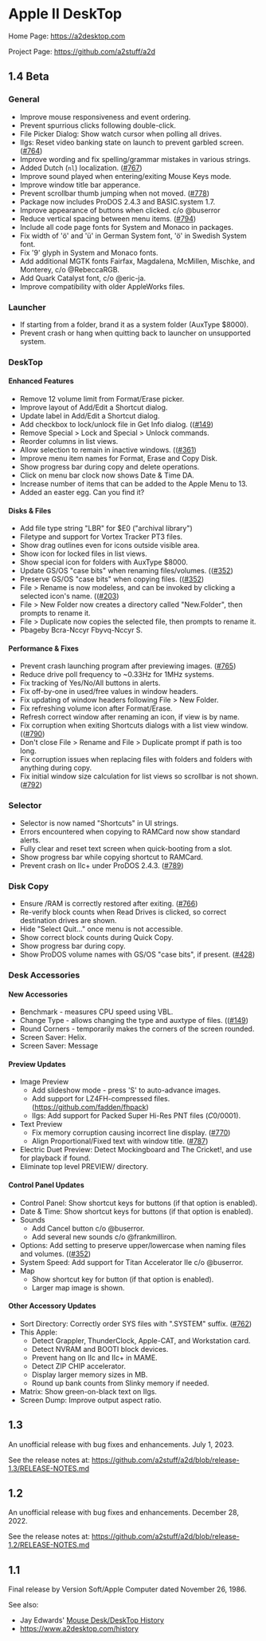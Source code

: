 # Apple II DeskTop

Home Page: https://a2desktop.com

Project Page: https://github.com/a2stuff/a2d

## 1.4 Beta

### General

* Improve mouse responsiveness and event ordering.
* Prevent spurrious clicks following double-click.
* File Picker Dialog: Show watch cursor when polling all drives.
* IIgs: Reset video banking state on launch to prevent garbled screen. ([#764](https://github.com/a2stuff/a2d/issues/764))
* Improve wording and fix spelling/grammar mistakes in various strings.
* Added Dutch (`nl`) localization. ([#767](https://github.com/a2stuff/a2d/issues/767))
* Improve sound played when entering/exiting Mouse Keys mode.
* Improve window title bar apperance.
* Prevent scrollbar thumb jumping when not moved. ([#778](https://github.com/a2stuff/a2d/issues/778))
* Package now includes ProDOS 2.4.3 and BASIC.system 1.7.
* Improve appearance of buttons when clicked. c/o @buserror
* Reduce vertical spacing between menu items. ([#794](https://github.com/a2stuff/a2d/issues/794))
* Include all code page fonts for System and Monaco in packages.
* Fix width of 'ö' and 'ü' in German System font, 'ö' in Swedish System font.
* Fix '9' glyph in System and Monaco fonts.
* Add additional MGTK fonts Fairfax, Magdalena, McMillen, Mischke, and Monterey, c/o @RebeccaRGB.
* Add Quark Catalyst font, c/o @eric-ja.
* Improve compatibility with older AppleWorks files.

### Launcher

* If starting from a folder, brand it as a system folder (AuxType $8000).
* Prevent crash or hang when quitting back to launcher on unsupported system.

### DeskTop

#### Enhanced Features

* Remove 12 volume limit from Format/Erase picker.
* Improve layout of Add/Edit a Shortcut dialog.
* Update label in Add/Edit a Shortcut dialog.
* Add checkbox to lock/unlock file in Get Info dialog. (([#149](https://github.com/a2stuff/a2d/issues/149))
* Remove Special > Lock and Special > Unlock commands.
* Reorder columns in list views.
* Allow selection to remain in inactive windows. (([#361](https://github.com/a2stuff/a2d/issues/361))
* Improve menu item names for Format, Erase and Copy Disk.
* Show progress bar during copy and delete operations.
* Click on menu bar clock now shows Date & Time DA.
* Increase number of items that can be added to the Apple Menu to 13.
* Added an easter egg. Can you find it?

#### Disks & Files

* Add file type string "LBR" for $E0 ("archival library")
* Filetype and support for Vortex Tracker PT3 files.
* Show drag outlines even for icons outside visible area.
* Show icon for locked files in list views.
* Show special icon for folders with AuxType $8000.
* Update GS/OS "case bits" when renaming files/volumes. (([#352](https://github.com/a2stuff/a2d/issues/352))
* Preserve GS/OS "case bits" when copying files. (([#352](https://github.com/a2stuff/a2d/issues/352))
* File > Rename is now modeless, and can be invoked by clicking a selected icon's name. (([#203](https://github.com/a2stuff/a2d/issues/203))
* File > New Folder now creates a directory called "New.Folder", then prompts to rename it.
* File > Duplicate now copies the selected file, then prompts to rename it.
* Pbageby Bcra-Nccyr Fbyvq-Nccyr S.

#### Performance & Fixes

* Prevent crash launching program after previewing images. ([#765](https://github.com/a2stuff/a2d/issues/765))
* Reduce drive poll frequency to ~0.33Hz for 1MHz systems.
* Fix tracking of Yes/No/All buttons in alerts.
* Fix off-by-one in used/free values in window headers.
* Fix updating of window headers following File > New Folder.
* Fix refreshing volume icon after Format/Erase.
* Refresh correct window after renaming an icon, if view is by name.
* Fix corruption when exiting Shortcuts dialogs with a list view window. (([#790](https://github.com/a2stuff/a2d/issues/790))
* Don't close File > Rename and File > Duplicate prompt if path is too long.
* Fix corruption issues when replacing files with folders and folders with anything during copy.
* Fix initial window size calculation for list views so scrollbar is not shown. ([#792](https://github.com/a2stuff/a2d/issues/792))

### Selector

* Selector is now named "Shortcuts" in UI strings.
* Errors encountered when copying to RAMCard now show standard alerts.
* Fully clear and reset text screen when quick-booting from a slot.
* Show progress bar while copying shortcut to RAMCard.
* Prevent crash on IIc+ under ProDOS 2.4.3. ([#789](https://github.com/a2stuff/a2d/issues/789))

### Disk Copy

* Ensure /RAM is correctly restored after exiting. ([#766](https://github.com/a2stuff/a2d/issues/766))
* Re-verify block counts when Read Drives is clicked, so correct destination drives are shown.
* Hide "Select Quit..." once menu is not accessible.
* Show correct block counts during Quick Copy.
* Show progress bar during copy.
* Show ProDOS volume names with GS/OS "case bits", if present. ([#428](https://github.com/a2stuff/a2d/issues/428))

### Desk Accessories

#### New Accessories

* Benchmark - measures CPU speed using VBL.
* Change Type - allows changing the type and auxtype of files. (([#149](https://github.com/a2stuff/a2d/issues/149))
* Round Corners - temporarily makes the corners of the screen rounded.
* Screen Saver: Helix.
* Screen Saver: Message

#### Preview Updates

* Image Preview
  * Add slideshow mode - press 'S' to auto-advance images.
  * Add support for LZ4FH-compressed files. (https://github.com/fadden/fhpack)
  * IIgs: Add support for Packed Super Hi-Res PNT files ($C0/$0001).
* Text Preview
  * Fix memory corruption causing incorrect line display. ([#770](https://github.com/a2stuff/a2d/issues/770))
  * Align Proportional/Fixed text with window title. ([#787](https://github.com/a2stuff/a2d/issues/787))
* Electric Duet Preview: Detect Mockingboard and The Cricket!, and use for playback if found.
* Eliminate top level PREVIEW/ directory.

#### Control Panel Updates

* Control Panel: Show shortcut keys for buttons (if that option is enabled).
* Date & Time: Show shortcut keys for buttons (if that option is enabled).
* Sounds
  * Add Cancel button c/o @buserror.
  * Add several new sounds c/o @frankmilliron.
* Options: Add setting to preserve upper/lowercase when naming files and volumes. (([#352](https://github.com/a2stuff/a2d/issues/352))
* System Speed: Add support for Titan Accelerator IIe c/o @buserror.
* Map
  * Show shortcut key for button (if that option is enabled).
  * Larger map image is shown.

#### Other Accessory Updates

* Sort Directory: Correctly order SYS files with ".SYSTEM" suffix. ([#762](https://github.com/a2stuff/a2d/issues/762))
* This Apple:
  * Detect Grappler, ThunderClock, Apple-CAT, and Workstation card.
  * Detect NVRAM and BOOTI block devices.
  * Prevent hang on IIc and IIc+ in MAME.
  * Detect ZIP CHIP accelerator.
  * Display larger memory sizes in MB.
  * Round up bank counts from Slinky memory if needed.
* Matrix: Show green-on-black text on IIgs.
* Screen Dump: Improve output aspect ratio.


## 1.3

An unofficial release with bug fixes and enhancements. July 1, 2023.

See the release notes at:
https://github.com/a2stuff/a2d/blob/release-1.3/RELEASE-NOTES.md

## 1.2

An unofficial release with bug fixes and enhancements. December 28, 2022.

See the release notes at:
https://github.com/a2stuff/a2d/blob/release-1.2/RELEASE-NOTES.md

## 1.1

Final release by Version Soft/Apple Computer dated November 26, 1986.

See also:

* Jay Edwards' [Mouse Desk/DeskTop History](https://mirrors.apple2.org.za/ground.icaen.uiowa.edu/MiscInfo/Misc/mousedesk.info)
* https://www.a2desktop.com/history
